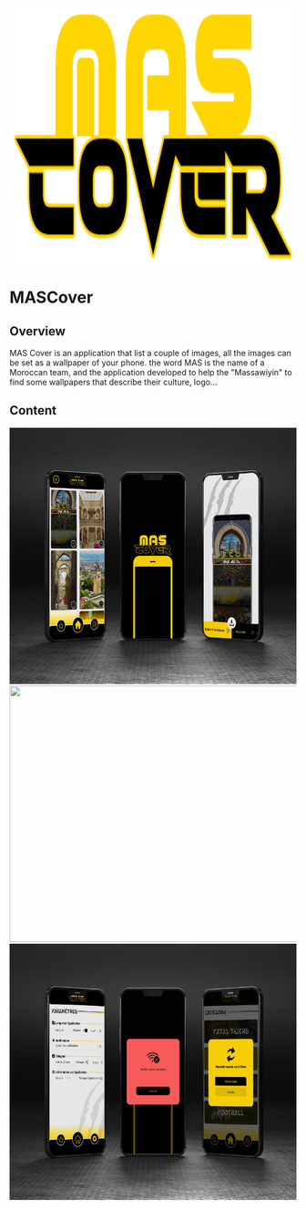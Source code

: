 <img src="https://github.com/tahajadid/MASCover/blob/main/app/src/main/res/drawable-v24/only_mas_cover.png" width="600" height="450"/>

# MASCover

## Overview
MAS Cover is an application that list a couple of images, all the images can be set as a wallpaper of your phone.
the word MAS is the name of a Moroccan team, and the application developed to help the "Massawiyin" to find some wallpapers that describe their culture, logo...

## Content

<img src="/image_mas.png" width="600" height="450"/>

<img src="/image_mas-3.png" width="600" height="450"/>

<img src="/image_mas-2.png" width="600" height="450"/>
